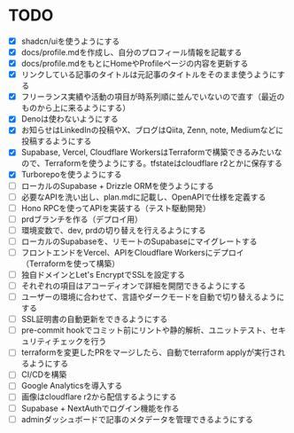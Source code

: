 # TODO

- [x] shadcn/uiを使うようにする
- [x] docs/profile.mdを作成し、自分のプロフィール情報を記載する
- [x] docs/profile.mdをもとにHomeやProfileページの内容を更新する
- [x] リンクしている記事のタイトルは元記事のタイトルをそのまま使うようにする
- [x] フリーランス実績や活動の項目が時系列順に並んでいないので直す（最近のものから上に来るようにする）
- [x] Denoは使わないようにする
- [x] お知らせはLinkedInの投稿やX、ブログはQiita, Zenn, note, Mediumなどに投稿するようにする
- [x] Supabase, Vercel, Cloudflare WorkersはTerraformで構築できるみたいなので、Terraformを使うようにする。tfstateはcloudflare r2とかに保存する
- [x] Turborepoを使うようにする
- [ ] ローカルのSupabase + Drizzle ORMを使うようにする
- [ ] 必要なAPIを洗い出し、plan.mdに記載し、OpenAPIで仕様を定義する
- [ ] Hono RPCを使ってAPIを実装する（テスト駆動開発）
- [ ] prdブランチを作る（デプロイ用）
- [ ] 環境変数で、dev, prdの切り替えを行えるようにする
- [ ] ローカルのSupabaseを、リモートのSupabaseにマイグレートする
- [ ] フロントエンドをVercel、APIをCloudflare Workersにデプロイ（Terraformを使って構築）
- [ ] 独自ドメインとLet's EncryptでSSLを設定する
- [ ] それぞれの項目はアコーディオンで詳細を開閉できるようにする
- [ ] ユーザーの環境に合わせて、言語やダークモードを自動で切り替えるようにする
- [ ] SSL証明書の自動更新をできるようにする
- [ ] pre-commit hookでコミット前にリントや静的解析、ユニットテスト、セキュリティチェックを行う
- [ ] terraformを変更したPRをマージしたら、自動でterraform applyが実行されるようにする
- [ ] CI/CDを構築
- [ ] Google Analyticsを導入する
- [ ] 画像はcloudflare r2から配信するようにする
- [ ] Supabase + NextAuthでログイン機能を作る
- [ ] adminダッシュボードで記事のメタデータを管理できるようにする
